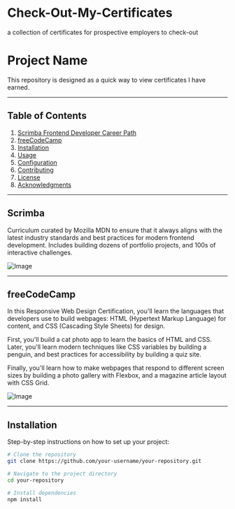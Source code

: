 # Check-Out-My-Certificates
a collection of certificates for prospective employers to check-out


# Project Name

This repository is designed as a quick way to view certificates I have earned.

---

## Table of Contents

1. [Scrimba Frontend Developer Career Path](#Scrimba)
2. [freeCodeCamp](#freeCodeCamp)
3. [Installation](#installation)
4. [Usage](#usage)
5. [Configuration](#configuration)
6. [Contributing](#contributing)
7. [License](#license)
8. [Acknowledgments](#acknowledgments)

---

## Scrimba

Curriculum curated by Mozilla MDN to ensure that it always aligns with the latest industry standards and best practices for modern frontend development.  Includes building dozens of portfolio projects, and 100s of interactive challenges.  

![Image](https://github.com/user-attachments/assets/fcd44f76-7fcb-4b32-9972-a6bc270ea769)

---

## freeCodeCamp

In this Responsive Web Design Certification, you'll learn the languages that developers use to build webpages: HTML (Hypertext Markup Language) for content, and CSS (Cascading Style Sheets) for design.

First, you'll build a cat photo app to learn the basics of HTML and CSS. Later, you'll learn modern techniques like CSS variables by building a penguin, and best practices for accessibility by building a quiz site.

Finally, you'll learn how to make webpages that respond to different screen sizes by building a photo gallery with Flexbox, and a magazine article layout with CSS Grid.

![Image](https://github.com/user-attachments/assets/d7328f09-a458-4848-87c2-8d0919082f20)

---

## Installation

Step-by-step instructions on how to set up your project:

```bash
# Clone the repository
git clone https://github.com/your-username/your-repository.git

# Navigate to the project directory
cd your-repository

# Install dependencies
npm install
